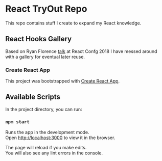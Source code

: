 # React TryOut Repo
This repo contains stuff I create to expand my React knowledge.


## React Hooks Gallery
Based on Ryan Florence [talk](https://www.youtube.com/watch?v=wXLf18DsV-I) at React Confg 2018 I have messed around with a gallery for eventual later reuse.


### Create React App
This project was bootstrapped with [Create React App](https://github.com/facebook/create-react-app).

## Available Scripts

In the project directory, you can run:

### `npm start`

Runs the app in the development mode.<br>
Open [http://localhost:3000](http://localhost:3000) to view it in the browser.

The page will reload if you make edits.<br>
You will also see any lint errors in the console.
